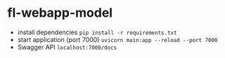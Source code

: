 # fl-webapp-model
- install dependencies
```pip install -r requirements.txt```
- start application (port 7000)
```uvicorn main:app --reload --port 7000```
- Swagger API
```localhost:7000/docs```
